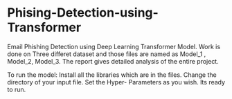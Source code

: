 # Phising-Detection-using-Transformer
Email Phishing Detection using Deep Learning Transformer Model.
Work is done on Three differet dataset and those files are named as Model_1 , Model_2, Model_3.
The report gives detailed analysis of the entire project.


To run the model:
Install all the libraries which are in the files.
Change the directory of your input file.
Set the Hyper- Parameters as you wish.
Its ready to run.
